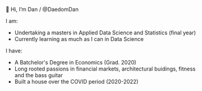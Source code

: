 👋 Hi, I’m Dan / @DaedomDan

I am:
- Undertaking a masters in Applied Data Science and Statistics (final year)
- Currently learning as much as I can in Data Science 

I have:
- A Batchelor's Degree in Economics (Grad. 2020)
- Long rooted passions in financial markets, architectural buidings, fitness and the bass guitar
- Built a house over the COVID period (2020-2022)


<!---
DaedomDan/DaedomDan is a ✨ special ✨ repository because its `README.md` (this file) appears on your GitHub profile.
You can click the Preview link to take a look at your changes.
--->
